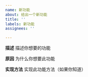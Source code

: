 ```yaml
---
name: 新功能
about: 给出一个新功能
title: ''
labels: 新功能
assignees: ''

---
```


**描述**
描述你想要的功能

**原因**
为什么你想要此功能

**实现方法**
实现此功能方法（如果你知道）
